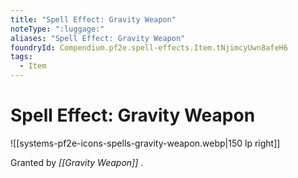 ```yaml
---
title: "Spell Effect: Gravity Weapon"
noteType: ":luggage:"
aliases: "Spell Effect: Gravity Weapon"
foundryId: Compendium.pf2e.spell-effects.Item.tNjimcyUwn8afeH6
tags:
  - Item
---
```


# Spell Effect: Gravity Weapon
![[systems-pf2e-icons-spells-gravity-weapon.webp|150 lp right]]

Granted by _[[Gravity Weapon]]_ .
